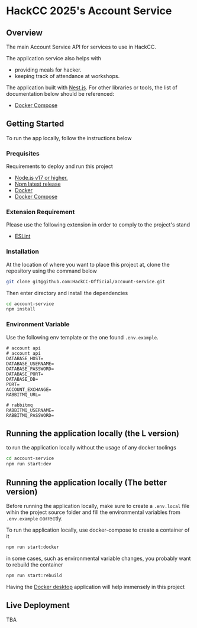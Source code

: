 # HackCC 2025's Account Service

## Overview

The main Account Service API for services to use in HackCC.


The application service also helps with
- providing meals for hacker.
- keeping track of attendance at workshops.

The application built with [Nest.js](https://nestjs.com/). For other libraries or tools, the list of documentation below should be referenced:
- [Docker Compose](https://docs.docker.com/compose/intro/compose-application-model/)

## Getting Started
To run the app locally, follow the instructions below

### Prequisites
Requirements to deploy and run this project
- [Node.js v17 or higher.](https://nodejs.org/en/about/previous-releases)
- [Npm latest release](https://www.npmjs.com/)
- [Docker](https://www.docker.com/)
- [Docker Compose](https://docs.docker.com/compose/install/)

### Extension Requirement
Please use the following extension in order to comply to the project's stand
- [ESLint](https://marketplace.visualstudio.com/items?itemName=dbaeumer.vscode-eslint)

### Installation
At the location of where you want to place this project at, clone the repository using the command below
```bash
git clone git@github.com:HackCC-Official/account-service.git
```

Then enter directory and install the dependencies
```bash
cd account-service
npm install
```

### Environment Variable
Use the following env template or the one found `.env.example`.
```
# account api
# account api
DATABASE_HOST=
DATABASE_USERNAME=
DATABASE_PASSWORD=
DATABASE_PORT=
DATABASE_DB=
PORT=
ACCOUNT_EXCHANGE=
RABBITMQ_URL=

# rabbitmq
RABBITMQ_USERNAME=
RABBITMQ_PASSWORD=
```

## Running the application locally (the L version)
to run the application locally without the usage of any docker toolings
```bash
cd account-service
npm run start:dev
```

## Running the application locally (The better version)
Before running the application locally, make sure to create a `.env.local` file wihin the project source folder and fill the environmental variables from `.env.example` correctly. 

To run the application locally, use docker-compose to create a container of it
```bash
npm run start:docker
```

in some cases, such as environmental variable changes, you probably want to rebuild the container
```bash
npm run start:rebuild
```

Having the [Docker desktop](https://www.docker.com/) application will help immensely in this project

## Live Deployment
TBA

